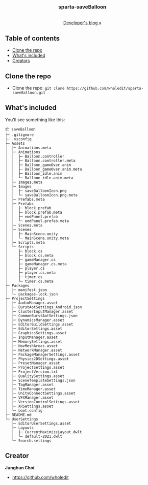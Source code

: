 <h3 align="center">sparta-saveBalloon</h3>

<p align="center">

  <br>
  <a href="https://codecellar.tistory.com/">Developer's blog »</strong></a>
  
</p>

## Table of contents
- [Clone the repo](#Clone-the-repo)
- [What's included](#whats-included)
- [Creators](#creators)

## Clone the repo

- Clone the repo: `git clone https://github.com/wholedit/sparta-saveBalloon.git`


## What's included

You'll see something like this:

```text
📦 saveBalloon
├─ .gitignore
├─ .vsconfig
├─ Assets
│  ├─ Animations.meta
│  ├─ Animations
│  │  ├─ Balloon.controller
│  │  ├─ Balloon.controller.meta
│  │  ├─ Balloon_gameOver.anim
│  │  ├─ Balloon_gameOver.anim.meta
│  │  ├─ Balloon_idle.anim
│  │  └─ Balloon_idle.anim.meta
│  ├─ Images.meta
│  ├─ Images
│  │  ├─ saveBalloonIcon.png
│  │  └─ saveBalloonIcon.png.meta
│  ├─ Prefabs.meta
│  ├─ Prefabs
│  │  ├─ block.prefab
│  │  ├─ block.prefab.meta
│  │  ├─ endPanel.prefab
│  │  └─ endPanel.prefab.meta
│  ├─ Scenes.meta
│  ├─ Scenes
│  │  ├─ MainScene.unity
│  │  └─ MainScene.unity.meta
│  ├─ Scripts.meta
│  └─ Scripts
│     ├─ block.cs
│     ├─ block.cs.meta
│     ├─ gameManager.cs
│     ├─ gameManager.cs.meta
│     ├─ player.cs
│     ├─ player.cs.meta
│     ├─ timer.cs
│     └─ timer.cs.meta
├─ Packages
│  ├─ manifest.json
│  └─ packages-lock.json
├─ ProjectSettings
│  ├─ AudioManager.asset
│  ├─ BurstAotSettings_Android.json
│  ├─ ClusterInputManager.asset
│  ├─ CommonBurstAotSettings.json
│  ├─ DynamicsManager.asset
│  ├─ EditorBuildSettings.asset
│  ├─ EditorSettings.asset
│  ├─ GraphicsSettings.asset
│  ├─ InputManager.asset
│  ├─ MemorySettings.asset
│  ├─ NavMeshAreas.asset
│  ├─ NetworkManager.asset
│  ├─ PackageManagerSettings.asset
│  ├─ Physics2DSettings.asset
│  ├─ PresetManager.asset
│  ├─ ProjectSettings.asset
│  ├─ ProjectVersion.txt
│  ├─ QualitySettings.asset
│  ├─ SceneTemplateSettings.json
│  ├─ TagManager.asset
│  ├─ TimeManager.asset
│  ├─ UnityConnectSettings.asset
│  ├─ VFXManager.asset
│  ├─ VersionControlSettings.asset
│  ├─ XRSettings.asset
│  └─ boot.config
├─ README.md
└─ UserSettings
   ├─ EditorUserSettings.asset
   ├─ Layouts
   │  ├─ CurrentMaximizeLayout.dwlt
   │  └─ default-2021.dwlt
   └─ Search.settings

```

## Creator
**Junghun Choi**
- <https://github.com/wholedit>
